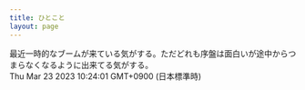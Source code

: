 ```yaml
---
title: ひとこと
layout: page
---
```

<div class="box" dt="1679534641525">
  最近一時的なブームが来ている気がする。ただどれも序盤は面白いが途中からつまらなくなるように出来てる気がする。
  <div class="content is-small">Thu Mar 23 2023 10:24:01 GMT+0900 (日本標準時)</div>
</div>